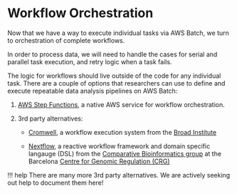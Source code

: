 # Workflow Orchestration

Now that we have a way to execute individual tasks via AWS Batch, we turn to
orchestration of complete workflows.

In order to process data, we will need to handle the cases for serial and parallel task execution, and retry logic when a task fails.

The logic for workflows should live outside of the code for any individual task. There are a couple of options that researchers can use to define and execute repeatable data analysis pipelines on AWS Batch:

1. [AWS Step Functions](./step-functions/step-functions-overview.md), a native AWS service for workflow orchestration.

2. 3rd party alternatives:

    * [Cromwell](./cromwell/cromwell-overview.md), a workflow execution system
    from the [Broad Institute](https://www.broadinstitute.org/)

    * [Nextflow](./nextflow/nextflow-overview.md), a reactive workflow framework and domain specific langauge (DSL) from the [Comparative Bioinformatics group](https://www.crg.eu/en/programmes-groups/notredame-lab) at the Barcelona [Centre for Genomic Regulation (CRG)](http://www.crg.eu/)

!!! help
    There are many more 3rd party alternatives.  We are actively seeking out
    help to document them here!
